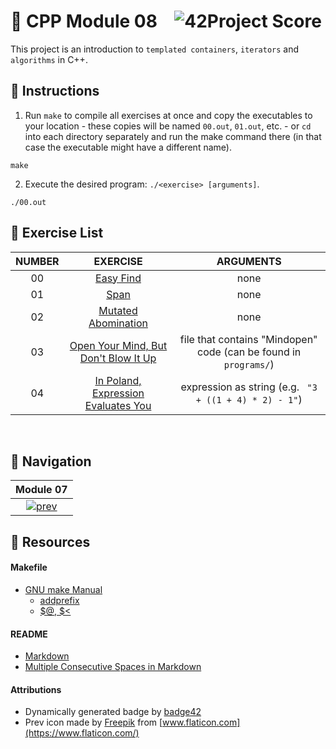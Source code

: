 # :large_orange_diamond: CPP Module 08 &ensp; ![42Project Score](https://badge42.herokuapp.com/api/project/floogman/CPP%20Module%2008)

This project is an introduction to `templated containers`, `iterators` and `algorithms` in C++.

## :small_orange_diamond: Instructions

1. Run `make` to compile all exercises at once and copy the executables to your location - these copies will be named `00.out`, `01.out`, etc. - or `cd` into each directory separately and run the make command there (in that case the executable might have a different name).
```
make
```

2. Execute the desired program: `./<exercise> [arguments]`.
```
./00.out
```

## :small_orange_diamond: Exercise List
NUMBER | EXERCISE | ARGUMENTS
:-----:|:--------:|:--------:
00 | [Easy Find](./ex00) | none
01 | [Span](./ex01) | none
02 | [Mutated Abomination](./ex02) | none
03 | [Open Your Mind, But Don't Blow It Up](./ex03) | file that contains "Mindopen" code (can be found in `programs/`)
04 | [In Poland, Expression Evaluates You](./ex04) | expression as string (e.g. ` "3 + ((1 + 4) * 2) - 1"`)

<br>

## :small_orange_diamond: Navigation
| Module 07 |
|:---------:|
| [![prev](https://user-images.githubusercontent.com/59726559/138678592-27d20df6-cb62-4768-92d3-4bc270a6e4cf.png)](../CPP_Module_07) |

## :small_orange_diamond: Resources
#### Makefile
- [GNU make Manual](https://www.gnu.org/software/make/manual/make.html)
    - [addprefix](https://www.gnu.org/software/make/manual/make.html#File-Name-Functions)
    - [$@, $<](https://www.gnu.org/software/make/manual/html_node/Automatic-Variables.html#Automatic-Variables)
#### README
- [Markdown](https://docs.github.com/en/github/writing-on-github/getting-started-with-writing-and-formatting-on-github/basic-writing-and-formatting-syntax)
- [Multiple Consecutive Spaces in Markdown](https://steemit.com/markdown/@jamesanto/how-to-add-multiple-spaces-between-texts-in-markdown)
#### Attributions
- Dynamically generated badge by [badge42](https://github.com/JaeSeoKim/badge42)
- Prev icon made by [Freepik](https://www.freepik.com) from [www.flaticon.com](https://www.flaticon.com/)
